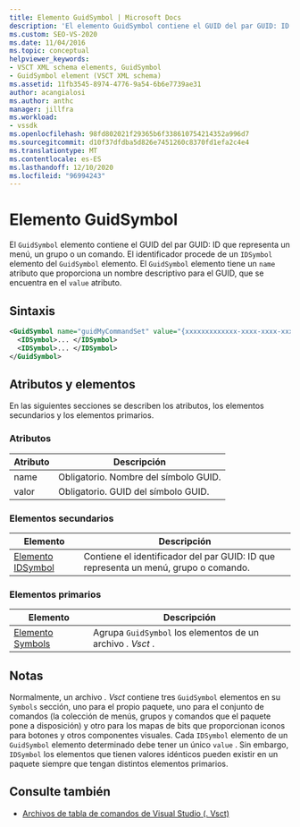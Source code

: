 ```yaml
---
title: Elemento GuidSymbol | Microsoft Docs
description: 'El elemento GuidSymbol contiene el GUID del par GUID: ID que representa un menú, un grupo o un comando.'
ms.custom: SEO-VS-2020
ms.date: 11/04/2016
ms.topic: conceptual
helpviewer_keywords:
- VSCT XML schema elements, GuidSymbol
- GuidSymbol element (VSCT XML schema)
ms.assetid: 11fb3545-8974-4776-9a54-6b6e7739ae31
author: acangialosi
ms.author: anthc
manager: jillfra
ms.workload:
- vssdk
ms.openlocfilehash: 98fd802021f29365b6f338610754214352a996d7
ms.sourcegitcommit: d10f37dfdba5d826e7451260c8370fd1efa2c4e4
ms.translationtype: MT
ms.contentlocale: es-ES
ms.lasthandoff: 12/10/2020
ms.locfileid: "96994243"
---
```

# <a name="guidsymbol-element"></a>Elemento GuidSymbol
El `GuidSymbol` elemento contiene el GUID del par GUID: ID que representa un menú, un grupo o un comando. El identificador procede de un `IDSymbol` elemento del `GuidSymbol` elemento. El `GuidSymbol` elemento tiene un `name` atributo que proporciona un nombre descriptivo para el GUID, que se encuentra en el `value` atributo.

## <a name="syntax"></a>Sintaxis

```xml
<GuidSymbol name="guidMyCommandSet" value="{xxxxxxxxxxxxx-xxxx-xxxx-xxxxxxxxxxxx}">
  <IDSymbol>... </IDSymbol>
  <IDSymbol>... </IDSymbol>
</GuidSymbol>
```

## <a name="attributes-and-elements"></a>Atributos y elementos
 En las siguientes secciones se describen los atributos, los elementos secundarios y los elementos primarios.

### <a name="attributes"></a>Atributos

|Atributo|Descripción|
|---------------|-----------------|
|name|Obligatorio. Nombre del símbolo GUID.|
|valor|Obligatorio. GUID del símbolo GUID.|

### <a name="child-elements"></a>Elementos secundarios

|Elemento|Descripción|
|-------------|-----------------|
|[Elemento IDSymbol](../extensibility/idsymbol-element.md)|Contiene el identificador del par GUID: ID que representa un menú, grupo o comando.|

### <a name="parent-elements"></a>Elementos primarios

|Elemento|Descripción|
|-------------|-----------------|
|[Elemento Symbols](../extensibility/symbols-element.md)|Agrupa `GuidSymbol` los elementos de un archivo *. Vsct* .|

## <a name="remarks"></a>Notas
 Normalmente, un archivo *. Vsct* contiene tres `GuidSymbol` elementos en su `Symbols` sección, uno para el propio paquete, uno para el conjunto de comandos (la colección de menús, grupos y comandos que el paquete pone a disposición) y otro para los mapas de bits que proporcionan iconos para botones y otros componentes visuales. Cada `IDSymbol` elemento de un `GuidSymbol` elemento determinado debe tener un único `value` . Sin embargo, `IDSymbol` los elementos que tienen valores idénticos pueden existir en un paquete siempre que tengan distintos elementos primarios.

## <a name="see-also"></a>Consulte también
- [Archivos de tabla de comandos de Visual Studio (. Vsct)](../extensibility/internals/visual-studio-command-table-dot-vsct-files.md)
